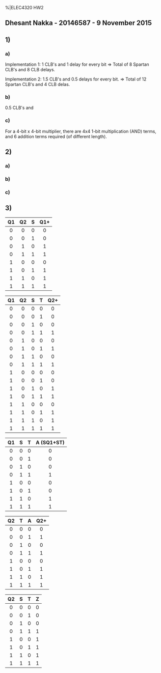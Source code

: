 %|ELEC4320 HW2
## Dhesant Nakka - 20146587 - 9 November 2015

## 1)
### a)
Implementation 1:
1 CLB's and 1 delay for every bit
=> Total of 8 Spartan CLB's and 8 CLB delays.

Implementation 2:
1.5 CLB's and 0.5 delays for every bit.
=> Total of 12 Spartan CLB's and 4 CLB delas.

### b)
0.5 CLB's and 

### c)
For a 4-bit x 4-bit multiplier, there are 4x4 1-bit multiplication (AND) terms, and 6 addition terms required (of different length).

## 2)
### a)




### b)

### c)

## 3)
| Q1 | Q2 | S | Q1+ |
|:--:|:--:|:-:|:---:|
| 0  | 0  | 0 | 0   |
| 0  | 0  | 1 | 0   |
| 0  | 1  | 0 | 1   |
| 0  | 1  | 1 | 1   |
| 1  | 0  | 0 | 0   |
| 1  | 0  | 1 | 1   |
| 1  | 1  | 0 | 1   |
| 1  | 1  | 1 | 1   |

| Q1 | Q2 | S | T | Q2+ |
|:--:|:--:|:-:|:-:|:---:|
| 0  | 0  | 0 | 0 | 0   |
| 0  | 0  | 0 | 1 | 0   |
| 0  | 0  | 1 | 0 | 0   |
| 0  | 0  | 1 | 1 | 1   |
| 0  | 1  | 0 | 0 | 0   |
| 0  | 1  | 0 | 1 | 1   |
| 0  | 1  | 1 | 0 | 0   |
| 0  | 1  | 1 | 1 | 1   |
| 1  | 0  | 0 | 0 | 0   |
| 1  | 0  | 0 | 1 | 0   |
| 1  | 0  | 1 | 0 | 1   |
| 1  | 0  | 1 | 1 | 1   |
| 1  | 1  | 0 | 0 | 0   |
| 1  | 1  | 0 | 1 | 1   |
| 1  | 1  | 1 | 0 | 1   |
| 1  | 1  | 1 | 1 | 1   |

| Q1 | S | T | A (SQ1+ST) |
|:--:|:-:|:-:|:----------:|
| 0  | 0 | 0 | 0          |
| 0  | 0 | 1 | 0          |
| 0  | 1 | 0 | 0          |
| 0  | 1 | 1 | 1          |
| 1  | 0 | 0 | 0          |
| 1  | 0 | 1 | 0          |
| 1  | 1 | 0 | 1          |
| 1  | 1 | 1 | 1          |

| Q2 | T | A | Q2+ |
|:--:|:-:|:-:|:---:|
| 0  | 0 | 0 | 0   |
| 0  | 0 | 1 | 1   |
| 0  | 1 | 0 | 0   |
| 0  | 1 | 1 | 1   |
| 1  | 0 | 0 | 0   |
| 1  | 0 | 1 | 1   |
| 1  | 1 | 0 | 1   |
| 1  | 1 | 1 | 1   |

| Q2 | S | T | Z |
|:--:|:-:|:-:|:-:|
| 0  | 0 | 0 | 0 |
| 0  | 0 | 1 | 0 |
| 0  | 1 | 0 | 0 |
| 0  | 1 | 1 | 1 |
| 1  | 0 | 0 | 1 |
| 1  | 0 | 1 | 1 |
| 1  | 1 | 0 | 1 |
| 1  | 1 | 1 | 1 |

